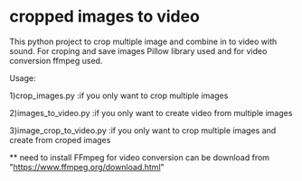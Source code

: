 # cropped images to video
This python project to crop multiple image and combine in to video with sound.
For croping and save images Pillow library used and for video conversion ffmpeg used.

Usage:

1)crop_images.py
:if you only want to crop multiple images

2)images_to_video.py
:if you only want to create video from multiple images

3)image_crop_to_video.py
:if you only want to crop multiple images and create from croped images

** need to install FFmpeg for video conversion can be download from "https://www.ffmpeg.org/download.html"
